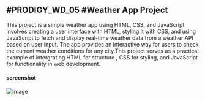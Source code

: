 #PRODIGY_WD_05
#Weather App Project 
-----------------------------------
<p>This project is a simple weather app using HTML, CSS, and JavaScript involves creating a user interface with HTML, styling it with CSS, and using JavaScript to fetch and display real-time weather data from a weather API based on user input. The app provides an interactive way for users to check the current weather conditions for any city.This project serves as a practical example of intergrating HTML for structure , CSS for styling, and JavaScript for functionality in web development.</p>
<h4>screenshot</h4>















![image](https://github.com/user-attachments/assets/f37d0261-9c81-4ab2-88a9-fafd99ff002b)



